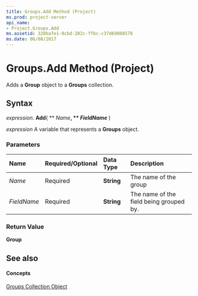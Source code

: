 ```yaml
---
title: Groups.Add Method (Project)
ms.prod: project-server
api_name:
- Project.Groups.Add
ms.assetid: 320bafe1-0cbd-282c-ffbc-c37d69088578
ms.date: 06/08/2017
---
```



# Groups.Add Method (Project)

Adds a **Group** object to a **Groups** collection.


## Syntax

 _expression_. **Add**( ** _Name_**, ** _FieldName_** )

 _expression_ A variable that represents a **Groups** object.


### Parameters



|**Name**|**Required/Optional**|**Data Type**|**Description**|
|:-----|:-----|:-----|:-----|
| _Name_|Required|**String**|The name of the group|
| _FieldName_|Required|**String**|The name of the field being grouped by.|

### Return Value

 **Group**


## See also


#### Concepts


[Groups Collection Object](groups-object-project.md)
